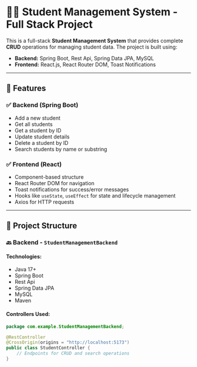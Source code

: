 # 🧑‍🎓 Student Management System - Full Stack Project

This is a full-stack **Student Management System** that provides complete **CRUD** operations for managing student data. The project is built using:

- **Backend:** Spring Boot, Rest Api, Spring Data JPA, MySQL
- **Frontend:** React.js, React Router DOM, Toast Notifications

---

## 🚀 Features

### ✅ Backend (Spring Boot)
- Add a new student
- Get all students
- Get a student by ID
- Update student details
- Delete a student by ID
- Search students by name or substring

### ✅ Frontend (React)
- Component-based structure
- React Router DOM for navigation
- Toast notifications for success/error messages
- Hooks like `useState`, `useEffect` for state and lifecycle management
- Axios for HTTP requests

---

## 📁 Project Structure

### 🔙 Backend - `StudentManagementBackend`
#### Technologies:
- Java 17+
- Spring Boot
- Rest Api
- Spring Data JPA
- MySQL
- Maven

#### Controllers Used:
```java
package com.example.StudentManagementBackend;

@RestController
@CrossOrigin(origins = "http://localhost:5173")
public class StudentController {
    // Endpoints for CRUD and search operations
}
